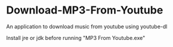 # Download-MP3-From-Youtube
An application to download music from youtube using youtube-dl

Install jre or jdk before running "MP3 From Youtube.exe"
